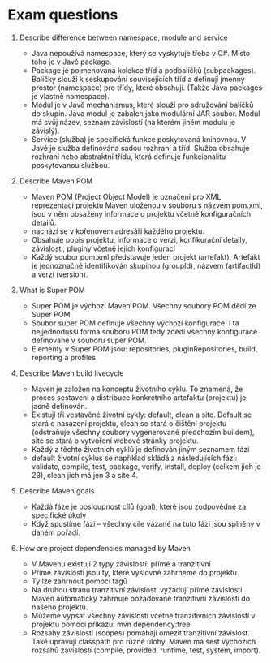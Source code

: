 # Exam questions

1. Describe difference between namespace, module and service
  
    - Java nepoužívá namespace, který se vyskytuje třeba v C#. Místo toho je v Javě package.
    - Package je pojmenovaná kolekce tříd a podbalíčků (subpackages). Balíčky slouží k seskupování souvisejících tříd a definují jmenný prostor (namespace) pro třídy, které obsahují. (Takže Java packages je vlastně namespace).
    - Modul je v Javě mechanismus, které slouží pro sdružování balíčků do skupin. Java modul je zabalen jako modulární JAR soubor. Modul má svůj název, seznam závislostí (na kterém jiném modulu je závislý).
    - Service (služba) je specifická funkce poskytovaná knihovnou. V Javě je služba definována sadou rozhraní a tříd. Služba obsahuje rozhraní nebo abstraktní třídu, která definuje funkcionalitu poskytovanou službou.
  
2. Describe Maven POM

    - Maven POM (Project Object Model) je označení pro XML reprezentaci projektu Maven uloženou v souboru s názvem pom.xml, jsou v něm obsaženy informace o projektu včetně konfiguračních detailů.
    - nachází se v kořenovém adresáři každého projektu.
    - Obsahuje popis projektu, informace o verzi, konfikurační detaily, závislosti, pluginy včetně jejich konfigurací
    - Každý soubor pom.xml představuje jeden projekt (artefakt). Artefakt je jednoznačně identifikován skupinou (groupId), názvem (artifactId) a verzí (version).


3. What is Super POM

    - Super POM je výchozí Maven POM. Všechny soubory POM dědí ze Super POM.
    - Soubor super POM definuje všechny výchozí konfigurace. I ta nejjednodušší forma souboru POM tedy zdědí všechny konfigurace definované v souboru super POM.
    - Elementy v Super POM jsou: repositories, pluginRepositories, build, reporting a profiles

4. Describe Maven build livecycle
    
    - Maven je založen na konceptu životního cyklu. To znamená, že proces sestavení a distribuce konkrétního artefaktu (projektu) je jasně definován.
    - Existují tři vestavěné životní cykly: default, clean a site. Default se stará o nasazení projektu, clean se stará o čištění projektu (odstraňuje všechny soubory vygenerované předchozím buildem), site se stará o vytvoření webové stránky projektu.
    - Každý z těchto životních cyklů je definován jiným seznamem fází
    - default životní cyklus se například skládá z následujících fází: validate, compile, test, package, verify, install, deploy (celkem jich je 23), clean jich má jen 3 a site 4.


5. Describe Maven goals

    - Každá fáze je posloupnost cílů (goal), které jsou zodpovědné za specifické úkoly
    - Když spustíme fázi – všechny cíle vázané na tuto fázi jsou splněny v daném pořadí.

6. How are project dependencies managed by Maven

    - V Mavenu existují 2 typy závislostí: přímé a tranzitivní
    - Přímé závislosti jsou ty, které výslovně zahrneme do projektu.
    - Ty lze zahrnout pomocí tagů <dependency>
    - Na druhou stranu tranzitivní závislosti vyžadují přímé závislosti. Maven automaticky zahrnuje požadované tranzitivní závislosti do našeho projektu.
    - Můžeme vypsat všechny závislosti včetně tranzitivních závislostí v projektu pomocí příkazu: mvn dependency:tree
    - Rozsahy závislostí (scopes) pomáhají omezit tranzitivní závislost. Také upravují classpath pro různé úlohy. Maven má šest výchozích rozsahů závislostí (compile, provided, runtime, test, system, import).
